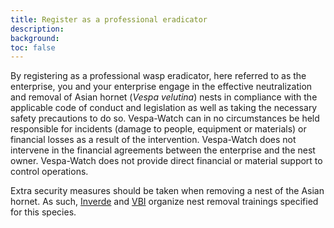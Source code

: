 ```yaml
---
title: Register as a professional eradicator
description:
background:
toc: false
---
```


By registering as a professional wasp eradicator, here referred to as the enterprise, you and your enterprise engage in the effective neutralization and removal of Asian hornet (_Vespa velutina_) nests in compliance with the applicable code of conduct and legislation as well as taking the necessary safety precautions to do so. Vespa-Watch can in no circumstances be held responsible for incidents (damage to people, equipment or materials) or financial losses as a result of the intervention. Vespa-Watch does not intervene in the financial agreements between the enterprise and the nest owner. Vespa-Watch does not provide direct financial or material support to control operations.

Extra security measures should be taken when removing a nest of the Asian hornet. As such, [Inverde](https://www.inverde.be/opleidingen/verdelging-en-verwijdering-van-aziatische-hoornaars) and [VBI](https://vlaamsbijeninstituut.be/opleiding-voor-verdelgers-aziatische-hoornaar/) organize nest removal trainings specified for this species.
